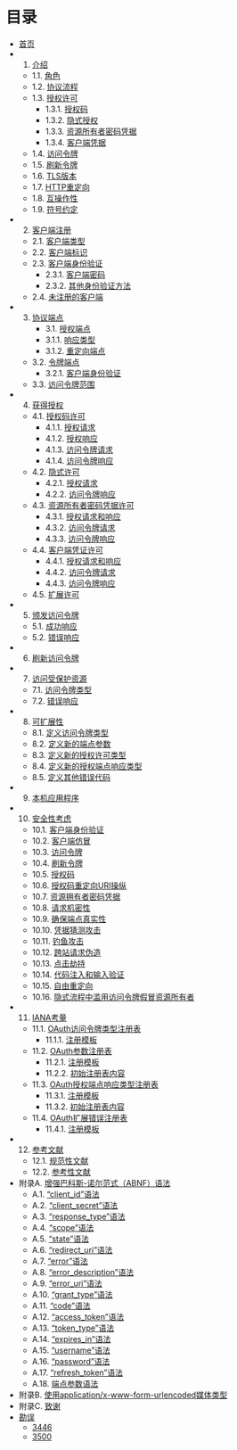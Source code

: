目录
================
- [首页](index.md)
- 1. [介绍](Section01/1.md)
  - 1.1. [角色](Section01/1.1.md)
  - 1.2. [协议流程](Section01/1.2.md)
  - 1.3. [授权许可](Section01/1.3.md)
      - 1.3.1. [授权码](Section01/1.3.1.md)
      - 1.3.2. [隐式授权](Section01/1.3.2.md)
      - 1.3.3. [资源所有者密码凭据](Section01/1.3.3.md)
      - 1.3.4. [客户端凭据](Section01/1.3.4.md)
  - 1.4. [访问令牌](Section01/1.4.md)
  - 1.5. [刷新令牌](Section01/1.5.md)
  - 1.6. [TLS版本](Section01/1.6.md)
  - 1.7. [HTTP重定向](Section01/1.7.md)
  - 1.8. [互操作性](Section01/1.8.md)
  - 1.9. [符号约定](Section01/1.9.md)
- 2. [客户端注册](Section02/2.md)
  - 2.1. [客户端类型](Section02/2.1.md)
  - 2.2. [客户端标识](Section02/2.2.md)
  - 2.3. [客户端身份验证](Section02/2.3.md)
      - 2.3.1. [客户端密码](Section02/2.3.1.md)
      - 2.3.2. [其他身份验证方法](Section02/2.3.2.md)
  - 2.4. [未注册的客户端](Section02/2.4.md)
- 3. [协议端点](Section03/3.md)
      - 3.1. [授权端点](Section03/3.1.md)
      - 3.1.1. [响应类型](Section03/3.1.1.md)
      - 3.1.2. [重定向端点](Section03/3.1.2.md)
  - 3.2. [令牌端点](Section03/3.2.md)
      - 3.2.1. [客户端身份验证](Section03/3.2.1.md)
  - 3.3. [访问令牌范围](Section03/3.3.md)
- 4. [获得授权](Section04/4.md)
  - 4.1. [授权码许可](Section04/4.1.md)
      - 4.1.1. [授权请求](Section04/4.1.1.md)
      - 4.1.2. [授权响应](Section04/4.1.2.md)
      - 4.1.3. [访问令牌请求](Section04/4.1.3.md)
      - 4.1.4. [访问令牌响应](Section04/4.1.4.md)
  - 4.2. [隐式许可](Section04/4.2.md)
      - 4.2.1. [授权请求](Section04/4.2.1.md)
      - 4.2.2. [访问令牌响应](Section04/4.2.2.md)
  - 4.3. [资源所有者密码凭据许可](Section04/4.3.md)
      - 4.3.1. [授权请求和响应](Section04/4.3.1.md)
      - 4.3.2. [访问令牌请求](Section04/4.3.2.md)
      - 4.3.3. [访问令牌响应](Section04/4.3.3.md)
  - 4.4. [客户端凭证许可](Section04/4.4.md)
      - 4.4.1. [授权请求和响应](Section04/4.4.1.md)
      - 4.4.2. [访问令牌请求](Section04/4.4.2.md)
      - 4.4.3. [访问令牌响应](Section04/4.4.3.md)
  - 4.5. [扩展许可](Section04/4.5.md)
- 5. [颁发访问令牌](Section05/5.md)
  - 5.1. [成功响应](Section05/5.1.md)
  - 5.2. [错误响应](Section05/5.2.md)
- 6. [刷新访问令牌](Section06/6.md)
- 7. [访问受保护资源](Section07/7.md)
  - 7.1. [访问令牌类型](Section07/7.1.md)
  - 7.2. [错误响应](Section07/7.2.md)
- 8. [可扩展性](Section08/8.md)
  - 8.1. [定义访问令牌类型](Section08/8.1.md)
  - 8.2. [定义新的端点参数](Section08/8.2.md)
  - 8.3. [定义新的授权许可类型](Section08/8.3.md)
  - 8.4. [定义新的授权端点响应类型](Section08/8.4.md)
  - 8.5. [定义其他错误代码](Section08/8.5.md)
- 9. [本机应用程序](Section09/9.md)
- 10. [安全性考虑](Section10/10.md)
  - 10.1. [客户端身份验证](Section10/10.1.md)
  - 10.2. [客户端仿冒](Section10/10.2.md)
  - 10.3. [访问令牌](Section10/10.3.md)
  - 10.4. [刷新令牌](Section10/10.4.md)
  - 10.5. [授权码](Section10/10.5.md)
  - 10.6. [授权码重定向URI操纵](Section10/10.6.md)
  - 10.7. [资源拥有者密码凭据](Section10/10.7.md)
  - 10.8. [请求机密性](Section10/10.8.md)
  - 10.9. [确保端点真实性](Section10/10.9.md)
  - 10.10. [凭据猜测攻击](Section10/10.10.md)
  - 10.11. [钓鱼攻击](Section10/10.11.md)
  - 10.12. [跨站请求伪造](Section10/10.12.md)
  - 10.13. [点击劫持](Section10/10.13.md)
  - 10.14. [代码注入和输入验证](Section10/10.14.md)
  - 10.15. [自由重定向](Section10/10.15.md)
  - 10.16. [隐式流程中滥用访问令牌假冒资源所有者](Section10/10.16.md)
- 11. [IANA考量](Section11/11.md)
  - 11.1. [OAuth访问令牌类型注册表](Section11/11.1.md)
      - 11.1.1. [注册模板](Section11/11.1.1.md)
  - 11.2. [OAuth参数注册表](Section11/11.2.md)
      - 11.2.1. [注册模板](Section11/11.2.1md)
      - 11.2.2. [初始注册表内容](Section11/11.2.2.md)
  - 11.3. [OAuth授权端点响应类型注册表](Section11/11.3.md)
      - 11.3.1. [注册模板](Section11/11.3.1.md)
      - 11.3.2. [初始注册表内容](Section11/11.3.2.md)
  - 11.4. [OAuth扩展错误注册表](Section11/11.4.md)
      - 11.4.1. [注册模板](Section11/11.4.1.md)
- 12. [参考文献](Section12/12.md)
  - 12.1. [规范性文献](Section12/12.1.md)
  - 12.2. [参考性文献](Section12/12.2.md)
- 附录A. [增强巴科斯-诺尔范式（ABNF）语法](AppendixA/a.md)
  - A.1. [“client_id”语法](AppendixA/a.1.md)
  - A.2. [“client_secret”语法](AppendixA/a.2.md)
  - A.3. [“response_type”语法](AppendixA/a.3.md)
  - A.4. [“scope”语法](AppendixA/a.4.md)
  - A.5. [“state”语法](AppendixA/a.5.md)
  - A.6. [“redirect_uri”语法](AppendixA/a.6.md)
  - A.7. [“error”语法](AppendixA/a.7.md)
  - A.8. [“error_description”语法](AppendixA/a.8.md)
  - A.9. [“error_uri”语法](AppendixA/a.9.md)
  - A.10. [“grant_type”语法](AppendixA/a.10.md)
  - A.11. [“code”语法](AppendixA/a.11.md)
  - A.12. [“access_token”语法](AppendixA/a.12.md)
  - A.13. [“token_type”语法](AppendixA/a.13.md)
  - A.14. [“expires_in”语法](AppendixA/a.14.md)
  - A.15. [“username”语法](AppendixA/a.15.md)
  - A.16. [“password”语法](AppendixA/a.16.md)
  - A.17. [“refresh_token”语法](AppendixA/a.17.md)
  - A.18. [端点参数语法](AppendixA/a.18.md)
- 附录B. [使用application/x-www-form-urlencoded媒体类型](AppendixB/b.md)
- 附录C. [致谢](AppendixC/c.md)
- [勘误](Errata/errata.md)
  - [3446](Errata/errata.3446.md)
  - [3500](Errata/errata.3500.md)